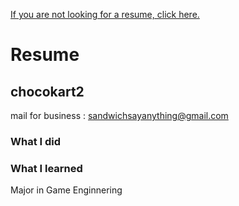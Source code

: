 [If you are not looking for a resume, click here.](main_page.md)
# Resume
## chocokart2
mail for business : sandwichsayanything@gmail.com

### What I did

### What I learned
Major in Game Enginnering
